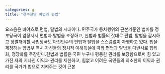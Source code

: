 ```yaml
---
categories: g
title: "천수천안 여법과 편법"
---
```

요즈음은 바야흐로 편법, 탈법의 시대이다. 민주국가 통치행위의 근본기준인 법치를 정부당국이 앞장서서 편법과 탈법을 조장하고, 헌법과 법률의 잣대로 편법, 탈법을 감시하고 징벌해야할 사법당국도 아전인수의 편법과 탈법을 스스럼없이 자행하고 있다. 법을 제정하는 입법부 역시 자신들의 정치적 이해득실에 따라 편법과 탈법을 다반사로 합리화, 정당화를 주장한다.헌법과 법률은 국민 누구나 평등한 권리를 보장함으로써 힘 있고 가진 자의 지나친 이익과 권리를 제한하고, 힘없고 어려운 국민들의 최소한의 이익과 권리를 국가가 법으로 지켜주는 것이 근본